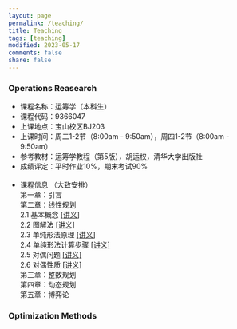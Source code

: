```yaml
---
layout: page
permalink: /teaching/
title: Teaching
tags: [teaching]
modified: 2023-05-17 
comments: false
share: false
---
```



### Operations Reasearch

* 课程名称：运筹学（本科生）<br>
* 课程代码：9366047 <br>
* 上课地点：宝山校区BJ203 <br>
* 上课时间：周二1-2节（8:00am - 9:50am），周四1-2节（8:00am - 9:50am）<br>
* 参考教材：运筹学教程（第5版），胡运权，清华大学出版社<br>
* 成绩评定：平时作业10%，期末考试90% <br><br>
* 课程信息 （大致安排）<br>
  第一章：引言<br>
  第二章：线性规划<br>
  2.1 基本概念 <a href="../线性规划2_1.pdf" class="textlink" target="_blank">[讲义]</a> <br>
  2.2 图解法 <a href="../线性规划2_2.pdf" class="textlink" target="_blank">[讲义]</a> <br>
  2.3 单纯形法原理 <a href="../线性规划2_3.pdf" class="textlink" target="_blank">[讲义]</a> <br>
  2.4 单纯形法计算步骤 <a href="../线性规划2_4.pdf" class="textlink" target="_blank">[讲义]</a> <br>
  2.5 对偶问题 <a href="../线性规划2_5.pdf" class="textlink" target="_blank">[讲义]</a> <br>
  2.6 对偶性质 <a href="../线性规划2_6.pdf" class="textlink" target="_blank">[讲义]</a> <br>
  第三章：整数规划<br>
  第四章：动态规划<br>
  第五章：博弈论<br>

      
### Optimization Methods
